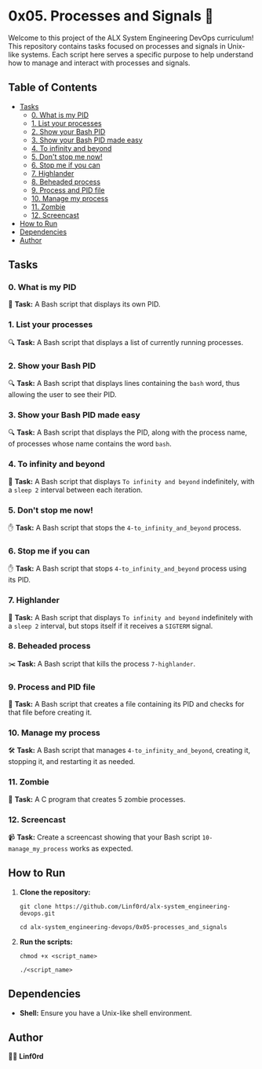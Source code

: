 
# 0x05. Processes and Signals 📶

Welcome to this project of the ALX System Engineering DevOps curriculum! This repository contains tasks focused on processes and signals in Unix-like systems. Each script here serves a specific purpose to help understand how to manage and interact with processes and signals.

## Table of Contents

-   [Tasks](#tasks)
    -   [0. What is my PID](#0-what-is-my-pid)
    -   [1. List your processes](#1-list-your-processes)
    -   [2. Show your Bash PID](#2-show-your-bash-pid)
    -   [3. Show your Bash PID made easy](#3-show-your-bash-pid-made-easy)
    -   [4. To infinity and beyond](#4-to-infinity-and-beyond)
    -   [5. Don't stop me now!](#5-dont-stop-me-now)
    -   [6. Stop me if you can](#6-stop-me-if-you-can)
    -   [7. Highlander](#7-highlander)
    -   [8. Beheaded process](#8-beheaded-process)
    -   [9. Process and PID file](#9-process-and-pid-file)
    -   [10. Manage my process](#10-manage-my-process)
    -   [11. Zombie](#11-zombie)
    -   [12. Screencast](#12-screencast)
-   [How to Run](#how-to-run)
-   [Dependencies](#dependencies)
-   [Author](#author)

## Tasks

### 0. What is my PID

🔢 **Task:** A Bash script that displays its own PID.

### 1. List your processes

🔍 **Task:** A Bash script that displays a list of currently running processes.

### 2. Show your Bash PID

🔍 **Task:** A Bash script that displays lines containing the `bash` word, thus allowing the user to see their PID.

### 3. Show your Bash PID made easy

🔍 **Task:** A Bash script that displays the PID, along with the process name, of processes whose name contains the word `bash`.

### 4. To infinity and beyond

🔄 **Task:** A Bash script that displays `To infinity and beyond` indefinitely, with a `sleep 2` interval between each iteration.

### 5. Don't stop me now!

✋ **Task:** A Bash script that stops the `4-to_infinity_and_beyond` process.

### 6. Stop me if you can

✋ **Task:** A Bash script that stops `4-to_infinity_and_beyond` process using its PID.

### 7. Highlander

👑 **Task:** A Bash script that displays `To infinity and beyond` indefinitely with a `sleep 2` interval, but stops itself if it receives a `SIGTERM` signal.

### 8. Beheaded process

✂️ **Task:** A Bash script that kills the process `7-highlander`.

### 9. Process and PID file

📝 **Task:** A Bash script that creates a file containing its PID and checks for that file before creating it.

### 10. Manage my process

🛠️ **Task:** A Bash script that manages `4-to_infinity_and_beyond`, creating it, stopping it, and restarting it as needed.

### 11. Zombie

🧟 **Task:** A C program that creates 5 zombie processes.

### 12. Screencast

📹 **Task:** Create a screencast showing that your Bash script `10-manage_my_process` works as expected.

## How to Run

1.  **Clone the repository:**
    
    `git clone https://github.com/Linf0rd/alx-system_engineering-devops.git`
    
    `cd alx-system_engineering-devops/0x05-processes_and_signals` 
    
2.  **Run the scripts:**
    
    `chmod +x <script_name>`
    
    `./<script_name>` 
    

## Dependencies

-   **Shell:**  Ensure you have a Unix-like shell environment.

## Author

👨‍💻 **Linf0rd**